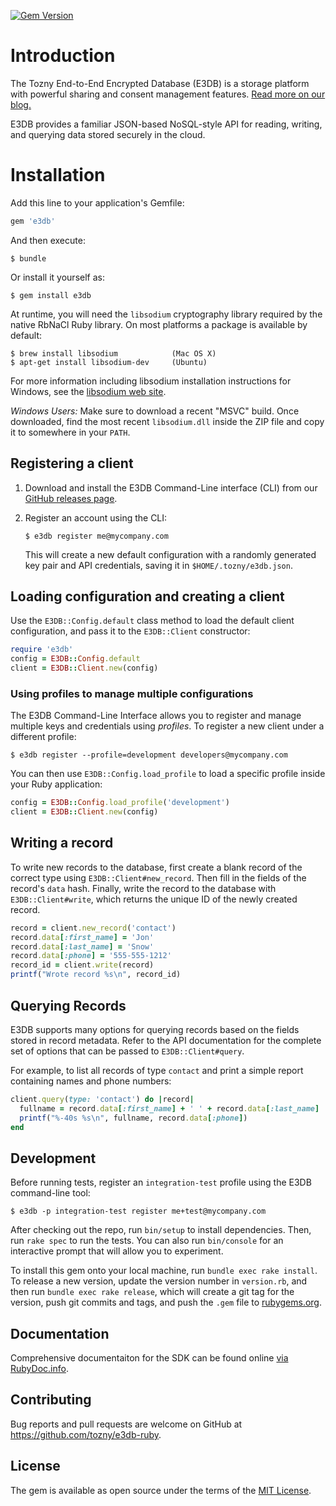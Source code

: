 [![Gem Version][gem-image]][gem-url]

# Introduction

The Tozny End-to-End Encrypted Database (E3DB) is a storage platform
with powerful sharing and consent management features.
[Read more on our blog.](https://tozny.com/blog/announcing-project-e3db-the-end-to-end-encrypted-database/)

E3DB provides a familiar JSON-based NoSQL-style API for reading, writing,
and querying data stored securely in the cloud.

# Installation

Add this line to your application's Gemfile:

```ruby
gem 'e3db'
```

And then execute:

    $ bundle

Or install it yourself as:

    $ gem install e3db

At runtime, you will need the `libsodium` cryptography library
required by the native RbNaCl Ruby library. On most platforms
a package is available by default:

```shell
$ brew install libsodium            (Mac OS X)
$ apt-get install libsodium-dev     (Ubuntu)
```

For more information including libsodium installation instructions
for Windows, see the [libsodium web site](https://download.libsodium.org/doc/installation/).

_Windows Users:_ Make sure to download a recent "MSVC" build. Once downloaded, find the most recent `libsodium.dll` inside the ZIP file and copy it to somewhere in your `PATH`.

## Registering a client

1. Download and install the E3DB Command-Line interface (CLI) from our
   [GitHub releases page](https://github.com/tozny/e3db-go/releases).

2. Register an account using the CLI:

   ```shell
   $ e3db register me@mycompany.com
   ```

   This will create a new default configuration with a randomly
   generated key pair and API credentials, saving it in `$HOME/.tozny/e3db.json`.

## Loading configuration and creating a client

Use the `E3DB::Config.default` class method to load the default
client configuration, and pass it to the `E3DB::Client` constructor:

```ruby
require 'e3db'
config = E3DB::Config.default
client = E3DB::Client.new(config)
```

### Using profiles to manage multiple configurations

The E3DB Command-Line Interface allows you to register and manage
multiple keys and credentials using _profiles_. To register a new
client under a different profile:

```shell
$ e3db register --profile=development developers@mycompany.com
```

You can then use `E3DB::Config.load_profile` to load a specific profile
inside your Ruby application:

```ruby
config = E3DB::Config.load_profile('development')
client = E3DB::Client.new(config)
```

## Writing a record

To write new records to the database, first create a blank record
of the correct type using `E3DB::Client#new_record`. Then fill in
the fields of the record's `data` hash. Finally, write the record
to the database with `E3DB::Client#write`, which returns the
unique ID of the newly created record.

```ruby
record = client.new_record('contact')
record.data[:first_name] = 'Jon'
record.data[:last_name] = 'Snow'
record.data[:phone] = '555-555-1212'
record_id = client.write(record)
printf("Wrote record %s\n", record_id)
```

## Querying Records

E3DB supports many options for querying records based on the fields
stored in record metadata. Refer to the API documentation for the
complete set of options that can be passed to `E3DB::Client#query`.

For example, to list all records of type `contact` and print a
simple report containing names and phone numbers:

```ruby
client.query(type: 'contact') do |record|
  fullname = record.data[:first_name] + ' ' + record.data[:last_name]
  printf("%-40s %s\n", fullname, record.data[:phone])
end
```

## Development

Before running tests, register an `integration-test` profile using
the E3DB command-line tool:

```shell
$ e3db -p integration-test register me+test@mycompany.com
```

After checking out the repo, run `bin/setup` to install dependencies. Then,
run `rake spec` to run the tests. You can also run `bin/console` for an
interactive prompt that will allow you to experiment.

To install this gem onto your local machine, run `bundle exec rake install`.
To release a new version, update the version number in `version.rb`, and
then run `bundle exec rake release`, which will create a git tag for the
version, push git commits and tags, and push the `.gem` file to
[rubygems.org](https://rubygems.org).

## Documentation

Comprehensive documentaiton for the SDK can be found online [via RubyDoc.info](http://www.rubydoc.info/gems/e3db/1.0.0).

## Contributing

Bug reports and pull requests are welcome on GitHub at https://github.com/tozny/e3db-ruby.

## License

The gem is available as open source under the terms of the [MIT License](http://opensource.org/licenses/MIT).

[gem-image]: https://badge.fury.io/rb/e3db.svg
[gem-url]: https://rubygems.org/gems/e3db
